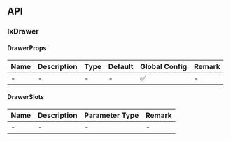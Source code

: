 ## API

### IxDrawer

#### DrawerProps

| Name | Description | Type | Default | Global Config | Remark |
| --- | --- | --- | --- | --- | --- |
| - | - | - | - | ✅ | - |

#### DrawerSlots

| Name | Description | Parameter Type | Remark |
| --- | --- | --- | --- |
| - | - | - | - |
